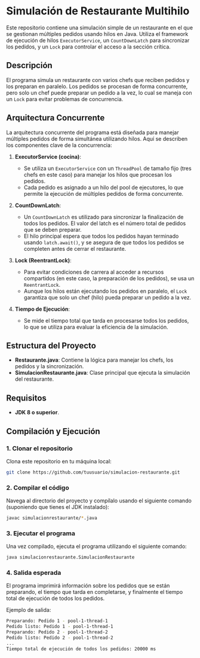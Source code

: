 # Simulación de Restaurante Multihilo

Este repositorio contiene una simulación simple de un restaurante en el que se gestionan múltiples pedidos usando hilos en Java. Utiliza el framework de ejecución de hilos `ExecutorService`, un `CountDownLatch` para sincronizar los pedidos, y un `Lock` para controlar el acceso a la sección crítica.

## Descripción

El programa simula un restaurante con varios chefs que reciben pedidos y los preparan en paralelo. Los pedidos se procesan de forma concurrente, pero solo un chef puede preparar un pedido a la vez, lo cual se maneja con un `Lock` para evitar problemas de concurrencia.

## Arquitectura Concurrente

La arquitectura concurrente del programa está diseñada para manejar múltiples pedidos de forma simultánea utilizando hilos. Aquí se describen los componentes clave de la concurrencia:

1. **ExecutorService (cocina)**:
   - Se utiliza un `ExecutorService` con un `ThreadPool` de tamaño fijo (tres chefs en este caso) para manejar los hilos que procesan los pedidos.
   - Cada pedido es asignado a un hilo del pool de ejecutores, lo que permite la ejecución de múltiples pedidos de forma concurrente.

2. **CountDownLatch**:
   - Un `CountDownLatch` es utilizado para sincronizar la finalización de todos los pedidos. El valor del latch es el número total de pedidos que se deben preparar.
   - El hilo principal espera que todos los pedidos hayan terminado usando `latch.await()`, y se asegura de que todos los pedidos se completen antes de cerrar el restaurante.

3. **Lock (ReentrantLock)**:
   - Para evitar condiciones de carrera al acceder a recursos compartidos (en este caso, la preparación de los pedidos), se usa un `ReentrantLock`.
   - Aunque los hilos están ejecutando los pedidos en paralelo, el `Lock` garantiza que solo un chef (hilo) pueda preparar un pedido a la vez.

4. **Tiempo de Ejecución**:
   - Se mide el tiempo total que tarda en procesarse todos los pedidos, lo que se utiliza para evaluar la eficiencia de la simulación.

## Estructura del Proyecto

- **Restaurante.java**: Contiene la lógica para manejar los chefs, los pedidos y la sincronización.
- **SimulacionRestaurante.java**: Clase principal que ejecuta la simulación del restaurante.

## Requisitos

- **JDK 8 o superior**.

## Compilación y Ejecución

### 1. Clonar el repositorio

Clona este repositorio en tu máquina local:

```bash
git clone https://github.com/tuusuario/simulacion-restaurante.git
```

### 2. Compilar el código
Navega al directorio del proyecto y compílalo usando el siguiente comando (suponiendo que tienes el JDK instalado):

```bash
javac simulacionrestaurante/*.java
```

### 3. Ejecutar el programa
Una vez compilado, ejecuta el programa utilizando el siguiente comando:

```bash
java simulacionrestaurante.SimulacionRestaurante
```

### 4. Salida esperada
El programa imprimirá información sobre los pedidos que se están preparando, el tiempo que tarda en completarse, y finalmente el tiempo total de ejecución de todos los pedidos.

Ejemplo de salida:
```bash
Preparando: Pedido 1 - pool-1-thread-1
Pedido listo: Pedido 1 - pool-1-thread-1
Preparando: Pedido 2 - pool-1-thread-2
Pedido listo: Pedido 2 - pool-1-thread-2
...
Tiempo total de ejecución de todos los pedidos: 20000 ms
```
